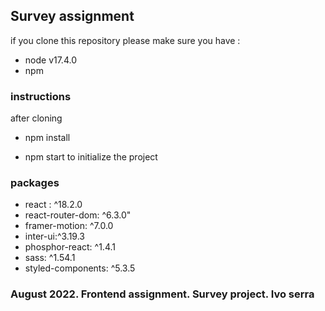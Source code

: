 ## Survey assignment

if you clone this repository please make sure you have :

 - node v17.4.0
 - npm

### instructions
after cloning

- npm install 

- npm start to initialize the project

### packages

- react : ^18.2.0
- react-router-dom: ^6.3.0"
- framer-motion: ^7.0.0
- inter-ui:^3.19.3
- phosphor-react: ^1.4.1
- sass: ^1.54.1
- styled-components: ^5.3.5

### August 2022. Frontend assignment. Survey project. Ivo serra


